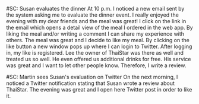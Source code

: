#SC: Susan evaluates the dinner
At 10 p.m. I noticed a new email sent by the system asking me to evaluate the dinner event. I really enjoyed the evening with my dear friends and the meal was great! I click on the link in the email which opens a detail view of the meal I ordered in the web app. By liking the meal and/or writing a comment I can share my experience with others. The meal was great and I decide to like my meal. By clicking on the like button a new window pops up where I can login to Twitter. After logging in, my like is registered. Lee the owner of ThaiStar was there as well and treated us so well. He even offered us additional drinks for free. His service was great and I want to let other people know. Therefore, I write a review.


#SC: Martin sees Susan's evaluation on Twitter
On the next morning, I noticed a Twitter notification stating that Susan wrote a review about ThaiStar. The evening was great and I open here Twitter post in order to like it.
